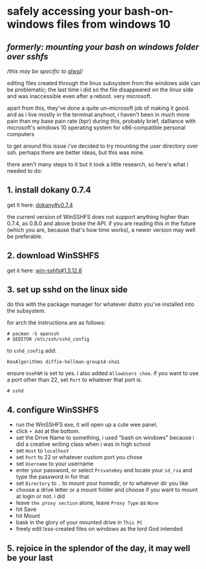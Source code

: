 # safely accessing your bash-on-windows files from windows 10
## *formerly: mounting your bash on windows folder over sshfs*

_/this may be specific to [alwsl](https://github.com/alwsl/alwsl)/_

editing files created through the linux subsystem from the windows side can be
problematic; the last time i did so the file disappeared on the linux side and
was inaccessible even after a reboot. very microsoft.

apart from this, they've done a quite un–microsoft job of making it good. and as
i live mostly in the terminal anyhoot, i haven't been in much more pain than my
base pain rate (bpr) during this, probably brief, dalliance with microsoft's
windows 10 operating system for x86-compatible personal computers

to get around this issue i've decided to try mounting the user directory over
ssh. perhaps there are better ideas, but this was mine.

there aren't many steps to it but it took a little research, so here's what i
needed to do:

## 1. install dokany 0.7.4

get it here:
[dokany#v0.7.4](https://github.com/dokan-dev/dokany/releases/tag/v0.7.4)

the current version of WinSSHFS does not support anything higher than 0.7.4, as
0.8.0 and above broke the API. if you are reading this in the future (which you
are, because that's how time works), a newer version may well be preferable.

## 2. download WinSSHFS

get it here: [win-sshfs#1.5.12.8](https://github.com/Foreveryone-cz/win-sshfs/releases/tag/1.5.12.8)

## 3. set up sshd on the linux side

do this with the package manager for whatever distro you've installed into the
subsystem.

for arch the instructions are as follows:

```
# pacman -S openssh
# $EDITOR /etc/ssh/sshd_config
```

to `sshd_config` add:

```
KexAlgorithms diffie-hellman-group14-sha1
```

ensure `UsePAM` is set to yes. i also added `AllowUsers chee`. if you want to
use a port other than 22, set `Port` to whatever that port is.

```
# sshd
```

## 4. configure WinSSHFS

* run the WinSSHFS exe, it will open up a cute wee panel.
* click `+ Add` at the bottom.
* set the Drive Name to something, i used "bash on windows" because i did a
creative writing class when i was in high school
* set `Host` to `localhost`
* set `Port` to 22 or whatever custom port you chose
* set `Username` to your username
* enter your password, or select `PrivateKey` and locate your `id_rsa` and type the password in for that
* set `Directory` to `.` to mount your homedir, or to whatever dir you like
* choose a drive letter or a mount folder and choose if you want to mount at login or not. i did
* leave `the proxy section` alone, leave `Proxy Type` as `None`
* hit Save
* hit Mount
* bask in the glory of your mounted drive in `This PC`
* freely edit lxss-created files on windows as the lord God intended

## 5. rejoice in the splendor of the day, it may well be your last
